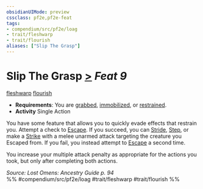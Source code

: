 ```yaml
---
obsidianUIMode: preview
cssclass: pf2e,pf2e-feat
tags:
- compendium/src/pf2e/loag
- trait/fleshwarp
- trait/flourish
aliases: ["Slip The Grasp"]
---
```

# Slip The Grasp  [>](../../Rules/core-rulebook/chapter-9-playing-the-game.md#Actions "Single Action") *Feat 9*  
[fleshwarp](../../Rules/traits/fleshwarp-loag.md)  [flourish](../../Rules/traits/flourish.md)  

- **Requirements**: You are [grabbed](../../Rules/conditions.md#Grabbed), [immobilized](../../Rules/conditions.md#Immobilized), or [restrained](../../Rules/conditions.md#Restrained).
- **Activity** Single Action

You have some feature that allows you to quickly evade effects that restrain you. Attempt a check to [Escape](../../Rules/actions/escape.md). If you succeed, you can [Stride](../../Rules/actions/stride.md), [Step](../../Rules/actions/step.md), or make a [Strike](../../Rules/actions/strike.md) with a melee unarmed attack targeting the creature you Escaped from. If you fail, you instead attempt to [Escape](../../Rules/actions/escape.md) a second time.

You increase your multiple attack penalty as appropriate for the actions you took, but only after completing both actions.

*Source: Lost Omens: Ancestry Guide p. 94*  
%% #compendium/src/pf2e/loag #trait/fleshwarp #trait/flourish %%